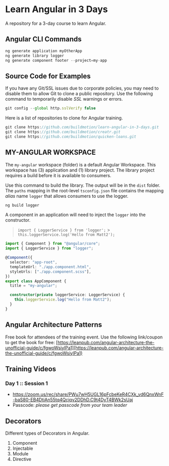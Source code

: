 # Learn Angular in 3 Days

A repository for a 3-day course to learn Angular.

## Angular CLI Commands

```ts
ng generate application myOtherApp
ng generate library logger
ng generate component footer --project=my-app
```

## Source Code for Examples

If you have any Git/SSL issues due to corporate policies, you may need to disable them to allow Git to clone a public repository. Use the following command to temporarily disable _SSL_ warnings or errors.

```ts
git config --global http.sslVerify false
```

Here is a list of repositories to clone for Angular training.

```ts
git clone https://github.com/buildmotion/learn-angular-in-3-days.git
git clone https://github.com/buildmotion/creatr.git
git clone https://github.com/buildmotion/quicken-loans.git
```

## MY-ANGULAR WORKSPACE

The `my-angular` workspace (folder) is a default Angular Workspace. This workspace has (3) application and (1) library project. The library project requires a build before it is available to consumers.

Use this command to build the library. The output will be in the `dist` folder. The `paths` mapping in the root-level `tsconfig.json` file contains the mapping _alias_ name `logger` that allows consumers to use the logger.

```ts
ng build logger
```

A component in an application will need to inject the `logger` into the constructor.

> `import { LoggerService } from 'logger';` > `this.loggerService.log('Hello from Matt2');`

```ts
import { Component } from "@angular/core";
import { LoggerService } from "logger";

@Component({
  selector: "app-root",
  templateUrl: "./app.component.html",
  styleUrls: ["./app.component.scss"],
})
export class AppComponent {
  title = "my-angular";

  constructor(private loggerService: LoggerService) {
    this.loggerService.log("Hello from Matt2");
  }
}
```

## Angular Architecture Patterns

Free book for attendees of the training event. Use the following link/coupon to get the book for free: [https://leanpub.com/angular-architecture-the-unofficial-guide/c/fgwoWsiylPa1](https://leanpub.com/angular-architecture-the-unofficial-guide/c/fgwoWsiylPa1)

## Training Videos

### Day 1 :: Session 1

- https://zoom.us/rec/share/PWu7wH5UGL16pFcbeKeR4CXk_vd6QnxWnF-baS80-EB4DtiAn55tq4Qcjqv2DDhD.C9t4DyT4BWk2sUaj
- Passcode: _please get passcode from your team leader_

## Decorators

Different types of Decorators in Angular.

1. Component
2. Injectable
3. Module
4. Directive
